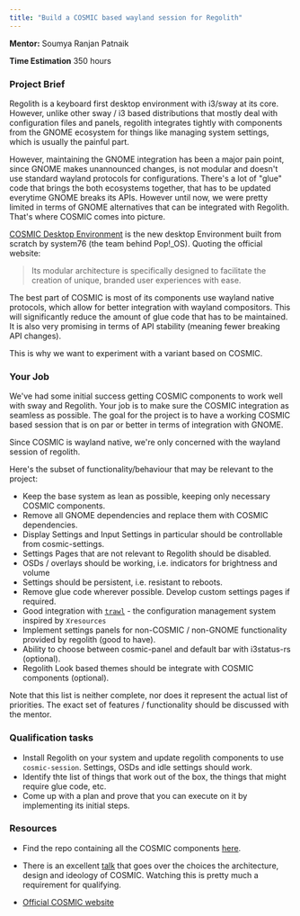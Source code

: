 ```yaml
---
title: "Build a COSMIC based wayland session for Regolith"
---
```


**Mentor:** Soumya Ranjan Patnaik

**Time Estimation** 350 hours

### Project Brief
Regolith is a keyboard first desktop environment with i3/sway at its core. However, unlike
other sway / i3 based distributions that mostly deal with configuration files and panels,
regolith integrates tightly with components from the GNOME ecosystem for things like managing
system settings, which is usually the painful part.

However, maintaining the GNOME integration has been a major pain point, since GNOME makes
unannounced changes, is not modular and doesn't use standard wayland protocols for configurations.
There's a lot of "glue" code that brings the both ecosystems together, that has to be updated 
everytime GNOME breaks its APIs. However until now, we were pretty limited in terms of GNOME 
alternatives that can be integrated with Regolith. That's where COSMIC comes into picture.

[COSMIC Desktop Environment](https://system76.com/cosmic/) is the new desktop Environment
built from scratch by system76 (the team behind Pop!_OS). Quoting the official website:

>  Its modular architecture is specifically designed to facilitate the creation of unique, 
branded user experiences with ease.

The best part of COSMIC is most of its components use wayland native protocols, which allow for 
better integration with wayland compositors. This will significantly reduce the amount of glue code 
that has to be maintained. It is also very promising in terms of API stability (meaning fewer breaking API changes).

This is why we want to experiment with a variant based on COSMIC. 

### Your Job

We've had some initial success getting COSMIC components to work well with sway and Regolith.
Your job is to make sure the COSMIC integration as seamless as possible. The goal for the project 
is to have a working COSMIC based session that is on par or better in terms of integration with GNOME.

Since COSMIC is wayland native, we're only concerned with the wayland session of regolith.

Here's the subset of functionality/behaviour that may be relevant to the project:

- Keep the base system as lean as possible, keeping only necessary COSMIC components.
- Remove all GNOME dependencies and replace them with COSMIC dependencies.
- Display Settings and Input Settings in particular should be controllable from cosmic-settings.
- Settings Pages that are not relevant to Regolith should be disabled.
- OSDs / overlays should be working, i.e. indicators for brightness and volume
- Settings should be persistent, i.e. resistant to reboots.
- Remove glue code wherever possible. Develop custom settings pages if required.
- Good integration with [`trawl`](https://github.com/regolith-linux/trawl) - the configuration management system inspired by `Xresources`
- Implement settings panels for non-COSMIC / non-GNOME functionality provided by regolith (good to have).
- Ability to choose between cosmic-panel and default bar with i3status-rs (optional).
- Regolith Look based themes should be integrate with COSMIC components (optional).

Note that this list is neither complete, nor does it represent the actual list of priorities.
The exact set of features / functionality should be discussed with the mentor.


### Qualification tasks

- Install Regolith on your system and update regolith components to use `cosmic-session`. Settings, OSDs and idle settings should work.
- Identify thte list of things that work out of the box, the things that might require glue code, etc.
- Come up with a plan and prove that you can execute on it by implementing its initial
  steps.

### Resources

- Find the repo containing all the COSMIC components
  [here](https://github.com/pop-os/cosmic-epoch).

- There is an excellent [talk](https://www.youtube.com/watch?v=bwrBKccfYws) that 
  goes over the choices the architecture, design and ideology of COSMIC. Watching this
  is pretty much a requirement for qualifying.

- [Official COSMIC website](https://system76.com/cosmic/)
